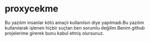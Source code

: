 # proxycekme
Bu yazılım insanlar kötü amaçlı kullanılsın diye yapılmadı.Bu yazılım kullanılarak işlenen hiçbir suçtan ben sorumlu değilim.Benim github projelerime girerek bunu kabul etmiş olursunuz.
